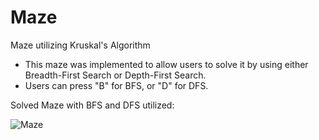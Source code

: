 # Maze
Maze utilizing Kruskal's Algorithm
- This maze was implemented to allow users to solve it by using either Breadth-First Search or Depth-First Search.
- Users can press "B" for BFS, or "D" for DFS. 


Solved Maze with BFS and DFS utilized:

![Maze](https://user-images.githubusercontent.com/55080943/219932218-83c3eb5c-1646-4054-8a80-49fe83e78ff2.png)
